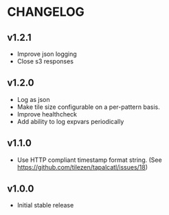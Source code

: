 CHANGELOG
=========

v1.2.1
------
* Improve json logging
* Close s3 responses

v1.2.0
------
* Log as json
* Make tile size configurable on a per-pattern basis.
* Improve healthcheck
* Add ability to log expvars periodically

v1.1.0
------
* Use HTTP compliant timestamp format string. (See https://github.com/tilezen/tapalcatl/issues/18)

v1.0.0
------
* Initial stable release
